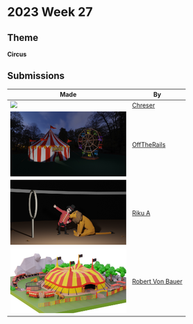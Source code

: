 # 2023 Week 27


## Theme

**Circus**


## Submissions

| Made | By |
|------|----|
| <img src="./Chreser/Mr._Clown.png" height="150" /> | [Chreser](./Chreser/) |
| <img src="./OffTheRails/circus.jpg" height="150" /> | [OffTheRails](./OffTheRails/) |
| <img src="./RikuA/LionTrainer.png" height="150" /> | [Riku A](./RikuA/) |
| <img src="./RobertVonBauer/CircusRobertVonBauer.png" height="150" /> | [Robert Von Bauer](./RobertVonBauer/) |

